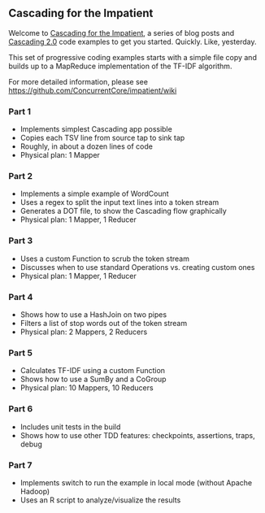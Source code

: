 ## Cascading for the Impatient

Welcome to [Cascading for the Impatient](http://www.cascading.org/category/impatient/), a series of blog posts and [Cascading 2.0](http://www.cascading.org/) code examples to get you started. Quickly. Like, yesterday.

This set of progressive coding examples starts with a simple file copy and builds up to a MapReduce implementation of the TF-IDF algorithm.

For more detailed information, please see https://github.com/ConcurrentCore/impatient/wiki

### Part 1
* Implements simplest Cascading app possible
* Copies each TSV line from source tap to sink tap
* Roughly, in about a dozen lines of code
* Physical plan: 1 Mapper

### Part 2
* Implements a simple example of WordCount
* Uses a regex to split the input text lines into a token stream
* Generates a DOT file, to show the Cascading flow graphically
* Physical plan: 1 Mapper, 1 Reducer

### Part 3
* Uses a custom Function to scrub the token stream
* Discusses when to use standard Operations vs. creating custom ones
* Physical plan: 1 Mapper, 1 Reducer

### Part 4
* Shows how to use a HashJoin on two pipes
* Filters a list of stop words out of the token stream
* Physical plan: 2 Mappers, 2 Reducers

### Part 5
* Calculates TF-IDF using a custom Function
* Shows how to use a SumBy and a CoGroup
* Physical plan: 10 Mappers, 10 Reducers

### Part 6
* Includes unit tests in the build
* Shows how to use other TDD features: checkpoints, assertions, traps, debug

### Part 7
* Implements switch to run the example in local mode (without Apache Hadoop)
* Uses an R script to analyze/visualize the results
